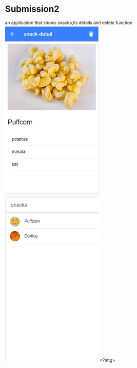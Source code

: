 # Submission2
an application that shows snacks,its details and delete function
<img src="details page.PNG"> </img>
<img src="main page.PNG"> <?img>
